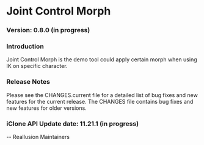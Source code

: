 # Joint Control Morph

### Version: 0.8.0 (in progress)

### Introduction

Joint Control Morph is the demo tool could apply certain morph when using IK on specific character.

### Release Notes

Please see the CHANGES.current file for a detailed list of bug fixes and
new features for the current release. The CHANGES file contains bug fixes
and new features for older versions.

### iClone API Update date: 11.21.1 (in progress)


 -- Reallusion Maintainers